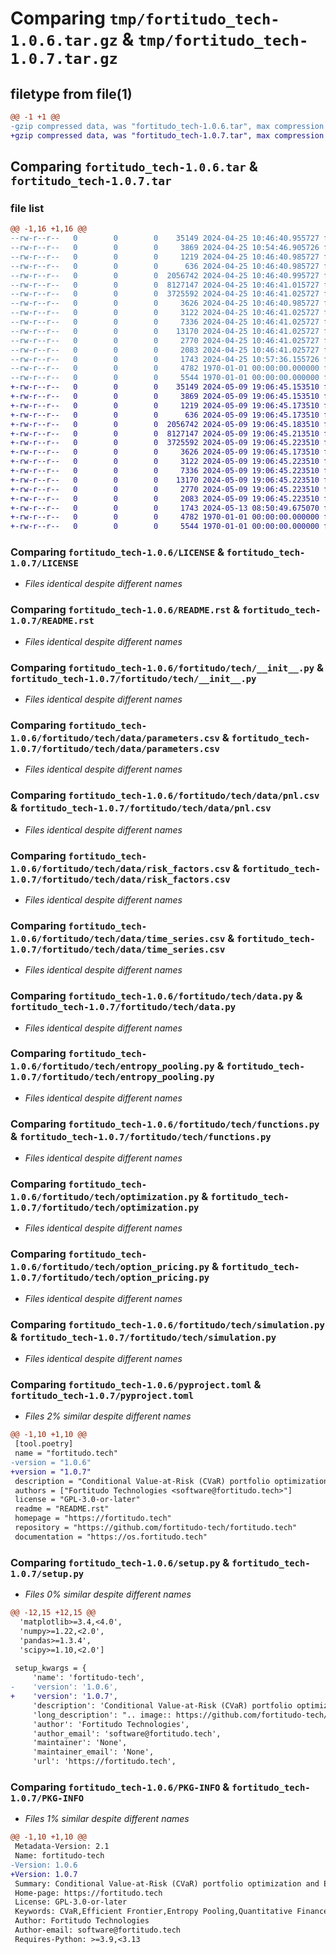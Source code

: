 # Comparing `tmp/fortitudo_tech-1.0.6.tar.gz` & `tmp/fortitudo_tech-1.0.7.tar.gz`

## filetype from file(1)

```diff
@@ -1 +1 @@
-gzip compressed data, was "fortitudo_tech-1.0.6.tar", max compression
+gzip compressed data, was "fortitudo_tech-1.0.7.tar", max compression
```

## Comparing `fortitudo_tech-1.0.6.tar` & `fortitudo_tech-1.0.7.tar`

### file list

```diff
@@ -1,16 +1,16 @@
--rw-r--r--   0        0        0    35149 2024-04-25 10:46:40.955727 fortitudo_tech-1.0.6/LICENSE
--rw-r--r--   0        0        0     3869 2024-04-25 10:54:46.905726 fortitudo_tech-1.0.6/README.rst
--rw-r--r--   0        0        0     1219 2024-04-25 10:46:40.985727 fortitudo_tech-1.0.6/fortitudo/tech/__init__.py
--rw-r--r--   0        0        0      636 2024-04-25 10:46:40.985727 fortitudo_tech-1.0.6/fortitudo/tech/data/parameters.csv
--rw-r--r--   0        0        0  2056742 2024-04-25 10:46:40.995727 fortitudo_tech-1.0.6/fortitudo/tech/data/pnl.csv
--rw-r--r--   0        0        0  8127147 2024-04-25 10:46:41.015727 fortitudo_tech-1.0.6/fortitudo/tech/data/risk_factors.csv
--rw-r--r--   0        0        0  3725592 2024-04-25 10:46:41.025727 fortitudo_tech-1.0.6/fortitudo/tech/data/time_series.csv
--rw-r--r--   0        0        0     3626 2024-04-25 10:46:40.985727 fortitudo_tech-1.0.6/fortitudo/tech/data.py
--rw-r--r--   0        0        0     3122 2024-04-25 10:46:41.025727 fortitudo_tech-1.0.6/fortitudo/tech/entropy_pooling.py
--rw-r--r--   0        0        0     7336 2024-04-25 10:46:41.025727 fortitudo_tech-1.0.6/fortitudo/tech/functions.py
--rw-r--r--   0        0        0    13170 2024-04-25 10:46:41.025727 fortitudo_tech-1.0.6/fortitudo/tech/optimization.py
--rw-r--r--   0        0        0     2770 2024-04-25 10:46:41.025727 fortitudo_tech-1.0.6/fortitudo/tech/option_pricing.py
--rw-r--r--   0        0        0     2083 2024-04-25 10:46:41.025727 fortitudo_tech-1.0.6/fortitudo/tech/simulation.py
--rw-r--r--   0        0        0     1743 2024-04-25 10:57:36.155726 fortitudo_tech-1.0.6/pyproject.toml
--rw-r--r--   0        0        0     4782 1970-01-01 00:00:00.000000 fortitudo_tech-1.0.6/setup.py
--rw-r--r--   0        0        0     5544 1970-01-01 00:00:00.000000 fortitudo_tech-1.0.6/PKG-INFO
+-rw-r--r--   0        0        0    35149 2024-05-09 19:06:45.153510 fortitudo_tech-1.0.7/LICENSE
+-rw-r--r--   0        0        0     3869 2024-05-09 19:06:45.153510 fortitudo_tech-1.0.7/README.rst
+-rw-r--r--   0        0        0     1219 2024-05-09 19:06:45.173510 fortitudo_tech-1.0.7/fortitudo/tech/__init__.py
+-rw-r--r--   0        0        0      636 2024-05-09 19:06:45.173510 fortitudo_tech-1.0.7/fortitudo/tech/data/parameters.csv
+-rw-r--r--   0        0        0  2056742 2024-05-09 19:06:45.183510 fortitudo_tech-1.0.7/fortitudo/tech/data/pnl.csv
+-rw-r--r--   0        0        0  8127147 2024-05-09 19:06:45.213510 fortitudo_tech-1.0.7/fortitudo/tech/data/risk_factors.csv
+-rw-r--r--   0        0        0  3725592 2024-05-09 19:06:45.223510 fortitudo_tech-1.0.7/fortitudo/tech/data/time_series.csv
+-rw-r--r--   0        0        0     3626 2024-05-09 19:06:45.173510 fortitudo_tech-1.0.7/fortitudo/tech/data.py
+-rw-r--r--   0        0        0     3122 2024-05-09 19:06:45.223510 fortitudo_tech-1.0.7/fortitudo/tech/entropy_pooling.py
+-rw-r--r--   0        0        0     7336 2024-05-09 19:06:45.223510 fortitudo_tech-1.0.7/fortitudo/tech/functions.py
+-rw-r--r--   0        0        0    13170 2024-05-09 19:06:45.223510 fortitudo_tech-1.0.7/fortitudo/tech/optimization.py
+-rw-r--r--   0        0        0     2770 2024-05-09 19:06:45.223510 fortitudo_tech-1.0.7/fortitudo/tech/option_pricing.py
+-rw-r--r--   0        0        0     2083 2024-05-09 19:06:45.223510 fortitudo_tech-1.0.7/fortitudo/tech/simulation.py
+-rw-r--r--   0        0        0     1743 2024-05-13 08:50:49.675070 fortitudo_tech-1.0.7/pyproject.toml
+-rw-r--r--   0        0        0     4782 1970-01-01 00:00:00.000000 fortitudo_tech-1.0.7/setup.py
+-rw-r--r--   0        0        0     5544 1970-01-01 00:00:00.000000 fortitudo_tech-1.0.7/PKG-INFO
```

### Comparing `fortitudo_tech-1.0.6/LICENSE` & `fortitudo_tech-1.0.7/LICENSE`

 * *Files identical despite different names*

### Comparing `fortitudo_tech-1.0.6/README.rst` & `fortitudo_tech-1.0.7/README.rst`

 * *Files identical despite different names*

### Comparing `fortitudo_tech-1.0.6/fortitudo/tech/__init__.py` & `fortitudo_tech-1.0.7/fortitudo/tech/__init__.py`

 * *Files identical despite different names*

### Comparing `fortitudo_tech-1.0.6/fortitudo/tech/data/parameters.csv` & `fortitudo_tech-1.0.7/fortitudo/tech/data/parameters.csv`

 * *Files identical despite different names*

### Comparing `fortitudo_tech-1.0.6/fortitudo/tech/data/pnl.csv` & `fortitudo_tech-1.0.7/fortitudo/tech/data/pnl.csv`

 * *Files identical despite different names*

### Comparing `fortitudo_tech-1.0.6/fortitudo/tech/data/risk_factors.csv` & `fortitudo_tech-1.0.7/fortitudo/tech/data/risk_factors.csv`

 * *Files identical despite different names*

### Comparing `fortitudo_tech-1.0.6/fortitudo/tech/data/time_series.csv` & `fortitudo_tech-1.0.7/fortitudo/tech/data/time_series.csv`

 * *Files identical despite different names*

### Comparing `fortitudo_tech-1.0.6/fortitudo/tech/data.py` & `fortitudo_tech-1.0.7/fortitudo/tech/data.py`

 * *Files identical despite different names*

### Comparing `fortitudo_tech-1.0.6/fortitudo/tech/entropy_pooling.py` & `fortitudo_tech-1.0.7/fortitudo/tech/entropy_pooling.py`

 * *Files identical despite different names*

### Comparing `fortitudo_tech-1.0.6/fortitudo/tech/functions.py` & `fortitudo_tech-1.0.7/fortitudo/tech/functions.py`

 * *Files identical despite different names*

### Comparing `fortitudo_tech-1.0.6/fortitudo/tech/optimization.py` & `fortitudo_tech-1.0.7/fortitudo/tech/optimization.py`

 * *Files identical despite different names*

### Comparing `fortitudo_tech-1.0.6/fortitudo/tech/option_pricing.py` & `fortitudo_tech-1.0.7/fortitudo/tech/option_pricing.py`

 * *Files identical despite different names*

### Comparing `fortitudo_tech-1.0.6/fortitudo/tech/simulation.py` & `fortitudo_tech-1.0.7/fortitudo/tech/simulation.py`

 * *Files identical despite different names*

### Comparing `fortitudo_tech-1.0.6/pyproject.toml` & `fortitudo_tech-1.0.7/pyproject.toml`

 * *Files 2% similar despite different names*

```diff
@@ -1,10 +1,10 @@
 [tool.poetry]
 name = "fortitudo.tech"
-version = "1.0.6"
+version = "1.0.7"
 description = "Conditional Value-at-Risk (CVaR) portfolio optimization and Entropy Pooling views / stress-testing in Python."
 authors = ["Fortitudo Technologies <software@fortitudo.tech>"]
 license = "GPL-3.0-or-later"
 readme = "README.rst"
 homepage = "https://fortitudo.tech"
 repository = "https://github.com/fortitudo-tech/fortitudo.tech"
 documentation = "https://os.fortitudo.tech"
```

### Comparing `fortitudo_tech-1.0.6/setup.py` & `fortitudo_tech-1.0.7/setup.py`

 * *Files 0% similar despite different names*

```diff
@@ -12,15 +12,15 @@
  'matplotlib>=3.4,<4.0',
  'numpy>=1.22,<2.0',
  'pandas>=1.3.4',
  'scipy>=1.10,<2.0']
 
 setup_kwargs = {
     'name': 'fortitudo-tech',
-    'version': '1.0.6',
+    'version': '1.0.7',
     'description': 'Conditional Value-at-Risk (CVaR) portfolio optimization and Entropy Pooling views / stress-testing in Python.',
     'long_description': ".. image:: https://github.com/fortitudo-tech/fortitudo.tech/actions/workflows/tests.yml/badge.svg\n   :target: https://github.com/fortitudo-tech/fortitudo.tech/actions/workflows/tests.yml\n\n.. image:: https://codecov.io/gh/fortitudo-tech/fortitudo.tech/graph/badge.svg?token=Z16XK92Gkl \n   :target: https://codecov.io/gh/fortitudo-tech/fortitudo.tech\n\n.. image:: https://mybinder.org/badge_logo.svg\n   :target: https://mybinder.org/v2/gh/fortitudo-tech/fortitudo.tech/main?labpath=examples\n\nFortitudo Technologies Open Source\n==================================\n\nThis package allows you to explore open-source implementations of some of our\nfundamental technologies, e.g., Entropy Pooling and CVaR optimization in Python.\nSee this `YouTube playlist <https://www.youtube.com/playlist?list=PLfI2BKNVj_b2rurUsCtc2F8lqtPWqcs2K>`_\nfor a walkthrough of the package's functionality and examples.\n\nFor a high-level introduction to the investment framework, see this `YouTube video <https://youtu.be/4ESigySdGf8>`_\nand `Medium article <https://medium.com/@ft_anvo/entropy-pooling-and-cvar-portfolio-optimization-in-python-ffed736a8347>`_.\nFor an in-depth mathematical introduction to the investment framework, see\nthese `SSRN articles <https://ssrn.com/author=2738420>`_.\n\nFor a careful and pedagogical presentation of the investment framework,\nsee the `Portfolio Construction and Risk Management Book <https://igg.me/at/pcrm-book>`_\ncrowdfunding campaign.\n\nThe package is intended for advanced users who are comfortable specifying\nportfolio constraints and Entropy Pooling views using matrices and vectors.\nThis gives full flexibility in relation to working with these technologies.\nHence, input checking is intentionally kept to a minimum.\n\nIf you like this package, we invite you to show your support by giving it a\nGitHub star. The greater the number of stars it receives, the more time and\nenergy we will invest in enhancing its functionality and providing additional\nexamples.\n\nFortitudo Technologies offers novel investment software as well as quantitative\nand digitalization consultancy to the investment management industry. For more\ninformation, please visit our `website <https://fortitudo.tech>`_.\n\nInstallation Instructions\n-------------------------\n\nInstallation can be done via pip::\n\n   pip install fortitudo.tech\n\nFor best performance, we recommend that you install the package in a `conda environment\n<https://conda.io/projects/conda/en/latest/user-guide/concepts/environments.html>`_\nand let conda handle the installation of dependencies before installing the\npackage using pip. You can do this by following these steps::\n\n   conda create -n fortitudo.tech -c conda-forge python scipy pandas matplotlib cvxopt\n   conda activate fortitudo.tech\n   pip install fortitudo.tech\n\nThe examples might require you to install additional packages, e.g., seaborn and\nipykernel / notebook / jupyterlab if you want to run the notebooks. Using pip to\ninstall these packages should not cause any dependency issues.\n\nYou can also explore the examples in the cloud without any local installations using\n`Binder <https://mybinder.org/v2/gh/fortitudo-tech/fortitudo.tech/main?labpath=examples>`_.\nHowever, note that Binder servers have very limited resources and might not support\nsome of the optimized routines this package uses. If you want access to a stable\nand optimized environment with persistent storage, please subscribe to our Data\nScience Server.\n\nDisclaimer\n----------\n\nThis package is completely separate from our proprietary solutions and therefore\nnot representative of the quality and functionality offered by the Investment Simulation\nand Investment Analysis modules. If you are an institutional investor who wants to\nexperience how these methods can be used for sophisticated analysis in practice,\nplease request a demo by sending an email to demo@fortitudo.tech.\n",
     'author': 'Fortitudo Technologies',
     'author_email': 'software@fortitudo.tech',
     'maintainer': 'None',
     'maintainer_email': 'None',
     'url': 'https://fortitudo.tech',
```

### Comparing `fortitudo_tech-1.0.6/PKG-INFO` & `fortitudo_tech-1.0.7/PKG-INFO`

 * *Files 1% similar despite different names*

```diff
@@ -1,10 +1,10 @@
 Metadata-Version: 2.1
 Name: fortitudo-tech
-Version: 1.0.6
+Version: 1.0.7
 Summary: Conditional Value-at-Risk (CVaR) portfolio optimization and Entropy Pooling views / stress-testing in Python.
 Home-page: https://fortitudo.tech
 License: GPL-3.0-or-later
 Keywords: CVaR,Efficient Frontier,Entropy Pooling,Quantitative Finance,Portfolio Optimization
 Author: Fortitudo Technologies
 Author-email: software@fortitudo.tech
 Requires-Python: >=3.9,<3.13
```

